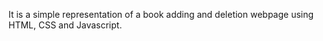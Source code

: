 It is a simple representation of a book adding and deletion webpage using HTML, CSS and Javascript.
